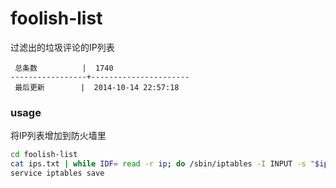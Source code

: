 foolish-list
============

过滤出的垃圾评论的IP列表

```
 总条数          |  1740       
-----------------+----------------------
 最后更新        |  2014-10-14 22:57:18     
```

### usage

将IP列表增加到防火墙里

```bash
cd foolish-list
cat ips.txt | while IDF= read -r ip; do /sbin/iptables -I INPUT -s "$ip" -j DROP; done
service iptables save
```
